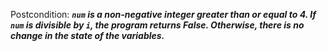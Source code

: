 Postcondition: ***`num` is a non-negative integer greater than or equal to 4. If `num` is divisible by `i`, the program returns False. Otherwise, there is no change in the state of the variables.***